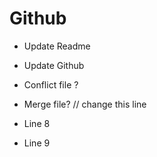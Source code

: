 # Github

- Update Readme
- Update Github
- Conflict file ?
- Merge file? // change this line

- Line 8
- Line 9